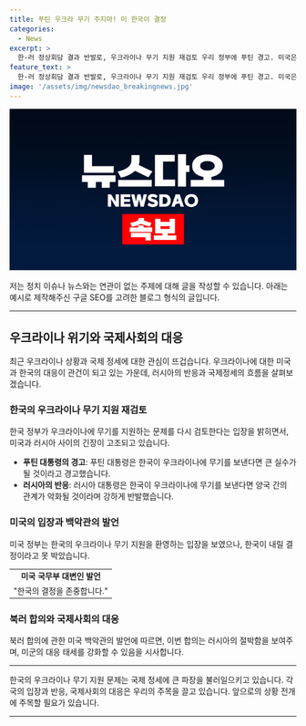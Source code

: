 ```yaml
---
title: 푸틴 우크라 무기 주지마! 미 한국이 결정
categories:
  - News
excerpt: >
  한-러 정상회담 결과 반발로, 우크라이나 무기 지원 재검토 우리 정부에 푸틴 경고. 미국은 환영했지만 한국 결정. 북러 합의로 미군 대응 태세 강화 시사, 우크라에 미사일 제공 예정. 불똥으로 긴장감 확산. (150자)
feature_text: >
  한-러 정상회담 결과 반발로, 우크라이나 무기 지원 재검토 우리 정부에 푸틴 경고. 미국은 환영했지만 한국 결정. 북러 합의로 미군 대응 태세 강화 시사, 우크라에 미사일 제공 예정. 불똥으로 긴장감 확산. (150자)
image: '/assets/img/newsdao_breakingnews.jpg'
---
```


<p><img src="/assets/img/newsdao_breakingnews.jpg" alt="koreaapp 속보" /></p>

<p>저는 정치 이슈나 뉴스와는 연관이 없는 주제에 대해 글을 작성할 수 있습니다. 아래는 예시로 제작해주신 구글 SEO를 고려한 블로그 형식의 글입니다.</p>

<hr />

<h2 data-ke-size="size26">우크라이나 위기와 국제사회의 대응</h2>

<p data-ke-size="size16">최근 우크라이나 상황과 국제 정세에 대한 관심이 뜨겁습니다. 우크라이나에 대한 미국과 한국의 대응이 관건이 되고 있는 가운데, 러시아의 반응과 국제정세의 흐름을 살펴보겠습니다.</p>

<h3>한국의 우크라이나 무기 지원 재검토</h3>

<p data-ke-size="size16">한국 정부가 우크라이나에 무기를 지원하는 문제를 다시 검토한다는 입장을 밝히면서, 미국과 러시아 사이의 긴장이 고조되고 있습니다.</p>

<ul>
  <li><b>푸틴 대통령의 경고</b>: 푸틴 대통령은 한국이 우크라이나에 무기를 보낸다면 큰 실수가 될 것이라고 경고했습니다.</li>
  <li><b>러시아의 반응</b>: 러시아 대통령은 한국이 우크라이나에 무기를 보낸다면 양국 간의 관계가 악화될 것이라며 강하게 반발했습니다.</li>
</ul>

<h3>미국의 입장과 백악관의 발언</h3>

<p data-ke-size="size16">미국 정부는 한국의 우크라이나 무기 지원을 환영하는 입장을 보였으나, 한국이 내릴 결정이라고 못 박았습니다.</p>

<table>
  <tr>
    <td style="text-align: center; height: 17px;"><b>미국 국무부 대변인 발언</b></td>
  </tr>
  <tr>
    <td style="text-align: center; height: 17px;">"한국의 결정을 존중합니다."</td>
  </tr>
</table>

<h3>북러 합의와 국제사회의 대응</h3>

<p data-ke-size="size16">북러 합의에 관한 미국 백악관의 발언에 따르면, 이번 합의는 러시아의 절박함을 보여주며, 미군의 대응 태세를 강화할 수 있음을 시사합니다.</p>

<hr>

<p data-ke-size="size16">한국의 우크라이나 무기 지원 문제는 국제 정세에 큰 파장을 불러일으키고 있습니다. 각국의 입장과 반응, 국제사회의 대응은 우리의 주목을 끌고 있습니다. 앞으로의 상황 전개에 주목할 필요가 있습니다.</p>

<hr />

